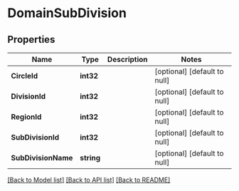 # DomainSubDivision

## Properties
Name | Type | Description | Notes
------------ | ------------- | ------------- | -------------
**CircleId** | **int32** |  | [optional] [default to null]
**DivisionId** | **int32** |  | [optional] [default to null]
**RegionId** | **int32** |  | [optional] [default to null]
**SubDivisionId** | **int32** |  | [optional] [default to null]
**SubDivisionName** | **string** |  | [optional] [default to null]

[[Back to Model list]](../README.md#documentation-for-models) [[Back to API list]](../README.md#documentation-for-api-endpoints) [[Back to README]](../README.md)


